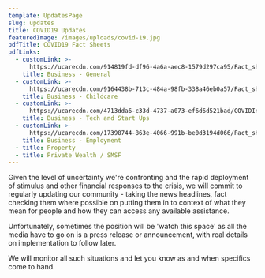 ```yaml
---
template: UpdatesPage
slug: updates
title: COVID19 Updates
featuredImage: /images/uploads/covid-19.jpg
pdfTitle: COVID19 Fact Sheets
pdfLinks:
  - customLink: >-
      https://ucarecdn.com/914819fd-df96-4a6a-aec8-1579d297ca95/Fact_sheet_Info_for_Employers_3.pdf
    title: Business - General
  - customLink: >-
      https://ucarecdn.com/9164438b-713c-484a-98fb-338a46eb0a57/Fact_sheet_supporting_businesses_6.pdf
    title: Business - Childcare
  - customLink: >-
      https://ucarecdn.com/4713dda6-c33d-4737-a073-ef6d6d521bad/COVIDIncentivesasat30March2020.pdf
    title: Business - Tech and Start Ups
  - customLink: >-
      https://ucarecdn.com/17398744-863e-4066-991b-be0d3194d066/Fact_sheet_Info_for_Employers_0.pdf
    title: Business - Employment
  - title: Property
  - title: Private Wealth / SMSF
---
```


Given the level of uncertainty we're confronting and the rapid deployment of stimulus and other financial responses to the crisis, we will commit to regularly updating our community - taking the news headlines, fact checking them where possible on putting them in to context of what they mean for people and how they can access any available assistance.

Unfortunately, sometimes the position will be 'watch this space' as all the media have to go on is a press release or announcement, with real details on implementation to follow later.

We will monitor all such situations and let you know as and when specifics come to hand.

